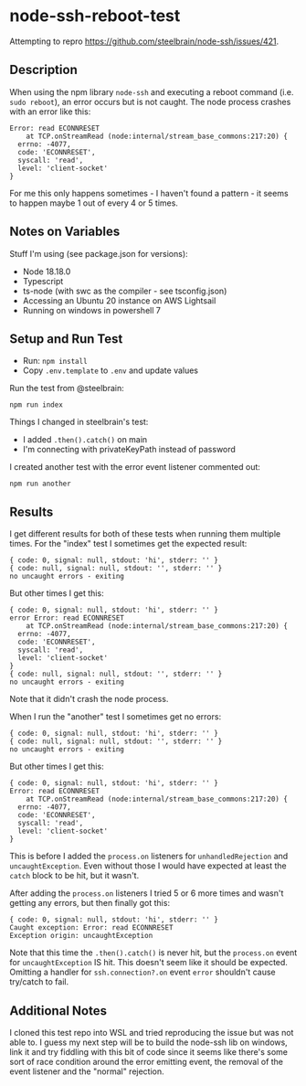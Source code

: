 # node-ssh-reboot-test

Attempting to repro https://github.com/steelbrain/node-ssh/issues/421.

## Description

When using the npm library `node-ssh` and executing a reboot command (i.e. `sudo reboot`), an error occurs but is not caught. The node process crashes with an error like this:

```
Error: read ECONNRESET
    at TCP.onStreamRead (node:internal/stream_base_commons:217:20) {
  errno: -4077,
  code: 'ECONNRESET',
  syscall: 'read',
  level: 'client-socket'
}
```

For me this only happens sometimes - I haven't found a pattern - it seems to happen maybe 1 out of every 4 or 5 times.

## Notes on Variables

Stuff I'm using (see package.json for versions):

- Node 18.18.0
- Typescript
- ts-node (with swc as the compiler - see tsconfig.json)
- Accessing an Ubuntu 20 instance on AWS Lightsail
- Running on windows in powershell 7

## Setup and Run Test

- Run: `npm install`
- Copy `.env.template` to `.env` and update values

Run the test from @steelbrain:
```
npm run index
```
Things I changed in steelbrain's test:
- I added `.then().catch()` on main
- I'm connecting with privateKeyPath instead of password

I created another test with the error event listener commented out:

```
npm run another
```

## Results

I get different results for both of these tests when running them multiple times. For the "index" test I sometimes get the expected result:

```
{ code: 0, signal: null, stdout: 'hi', stderr: '' }
{ code: null, signal: null, stdout: '', stderr: '' }
no uncaught errors - exiting
```

But other times I get this:

```
{ code: 0, signal: null, stdout: 'hi', stderr: '' }
error Error: read ECONNRESET
    at TCP.onStreamRead (node:internal/stream_base_commons:217:20) {
  errno: -4077,
  code: 'ECONNRESET',
  syscall: 'read',
  level: 'client-socket'
}
{ code: null, signal: null, stdout: '', stderr: '' }
no uncaught errors - exiting
```

Note that it didn't crash the node process.

When I run the "another" test I sometimes get no errors:

```
{ code: 0, signal: null, stdout: 'hi', stderr: '' }
{ code: null, signal: null, stdout: '', stderr: '' }
no uncaught errors - exiting
```

But other times I get this:

```
{ code: 0, signal: null, stdout: 'hi', stderr: '' }
Error: read ECONNRESET
    at TCP.onStreamRead (node:internal/stream_base_commons:217:20) {
  errno: -4077,
  code: 'ECONNRESET',
  syscall: 'read',
  level: 'client-socket'
}
```

This is before I added the `process.on` listeners for `unhandledRejection` and `uncaughtException`. Even without those I would have expected at least the `catch` block to be hit, but it wasn't.

After adding the `process.on` listeners I tried 5 or 6 more times and wasn't getting any errors, but then finally got this:

```
{ code: 0, signal: null, stdout: 'hi', stderr: '' }
Caught exception: Error: read ECONNRESET
Exception origin: uncaughtException
```
Note that this time the `.then().catch()` is never hit, but the `process.on` event for `uncaughtException` IS hit. This doesn't seem like it should be expected. Omitting a handler for `ssh.connection?.on` event `error` shouldn't cause try/catch to fail.

## Additional Notes

I cloned this test repo into WSL and tried reproducing the issue but was not able to. I guess my next step will be to build the node-ssh lib on windows, link it and try fiddling with this bit of code since it seems like there's some sort of race condition around the error emitting event, the removal of the event listener and the "normal" rejection.
